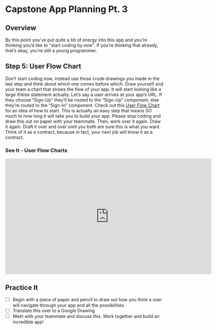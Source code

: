 # Capstone App Planning Pt. 3

## Overview

By this point you’ve put quite a bit of energy into this app and you’re thinking you’d like to "start coding by now". If you’re thinking that already, that’s okay, you’re still a young programmer.

## Step 5: User Flow Chart

Don’t start coding now, instead use those crude drawings you made in the last step and think about which one comes before which. Draw yourself and your team a chart that shows the flow of your app. It will start looking like a large if/else statement actually. Let’s say a user arrives at your app’s URL. If they choose “Sign-Up” they’ll be routed to the “Sign-Up” component, else they’re routed to the “Sign-In” component. Check out this [User Flow Chart](https://images.app.goo.gl/dnAeYicYjaraYAyJA) for an idea of how to start. This is actually an easy step that means SO much to how long it will take you to build your app. Please stop coding and draw this out on paper with your teammate. Then, work over it again. Draw it again. Draft it over and over until you both are sure this is what you want. Think of it as a contract, because in fact, your next job will know it as a contract.

### See It - User Flow Charts

<!-- !Video Content: YT, UX Tracks - Recreating Instagram's User Flow Chart -->
<iframe width="655" height="368" src="https://www.youtube.com/embed/JjjxDXbgfYY" title="YouTube video player" frameborder="0" allow="accelerometer; autoplay; clipboard-write; encrypted-media; gyroscope; picture-in-picture" allowfullscreen></iframe>

<!-- https://studio.zollege.com/container/block-v1:ACA+JS411+09282020_JS411_C6+type@vertical+block@4d594fe86ff04858a5ec0dabdcb6abdd -->

## Practice It

- [ ] Begin with a piece of paper and pencil to draw out how you think a user will navigate through your app and all the possibilities.
- [ ] Translate this over to a Google Drawing
- [ ] Meet with your teammate and discuss this. Work together and build an incredible app!
